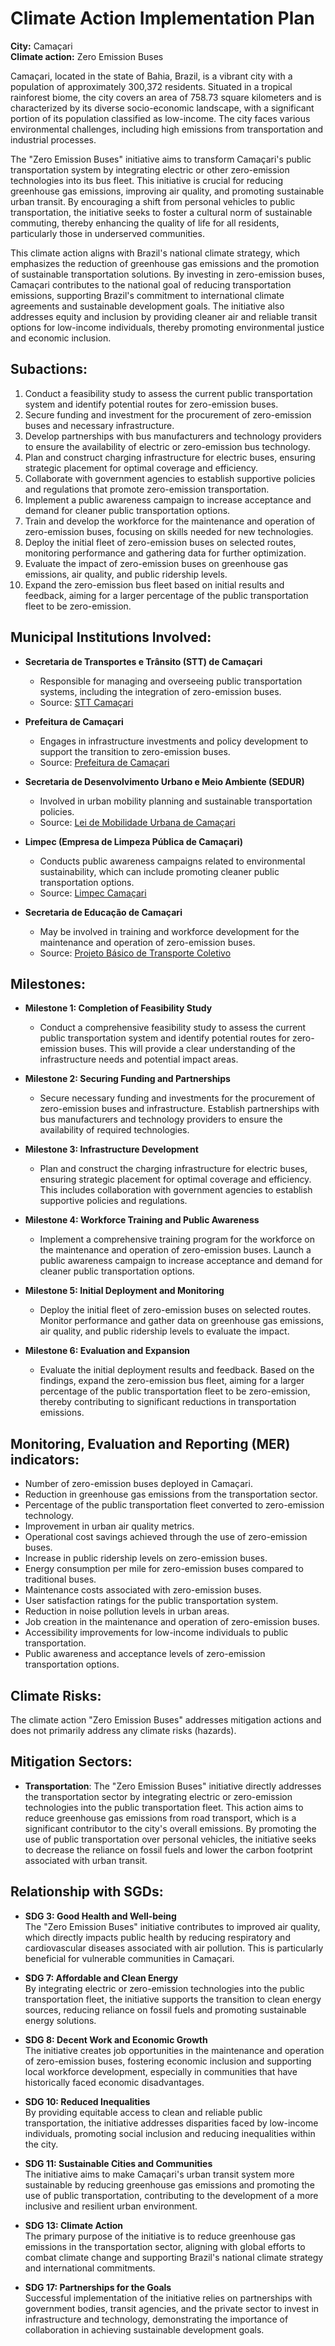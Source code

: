 # Climate Action Implementation Plan
**City:** Camaçari<br>
**Climate action:** Zero Emission Buses

Camaçari, located in the state of Bahia, Brazil, is a vibrant city with a population of approximately 300,372 residents. Situated in a tropical rainforest biome, the city covers an area of 758.73 square kilometers and is characterized by its diverse socio-economic landscape, with a significant portion of its population classified as low-income. The city faces various environmental challenges, including high emissions from transportation and industrial processes.

The "Zero Emission Buses" initiative aims to transform Camaçari's public transportation system by integrating electric or other zero-emission technologies into its bus fleet. This initiative is crucial for reducing greenhouse gas emissions, improving air quality, and promoting sustainable urban transit. By encouraging a shift from personal vehicles to public transportation, the initiative seeks to foster a cultural norm of sustainable commuting, thereby enhancing the quality of life for all residents, particularly those in underserved communities.

This climate action aligns with Brazil's national climate strategy, which emphasizes the reduction of greenhouse gas emissions and the promotion of sustainable transportation solutions. By investing in zero-emission buses, Camaçari contributes to the national goal of reducing transportation emissions, supporting Brazil's commitment to international climate agreements and sustainable development goals. The initiative also addresses equity and inclusion by providing cleaner air and reliable transit options for low-income individuals, thereby promoting environmental justice and economic inclusion.

## Subactions:

1. Conduct a feasibility study to assess the current public transportation system and identify potential routes for zero-emission buses.
2. Secure funding and investment for the procurement of zero-emission buses and necessary infrastructure.
3. Develop partnerships with bus manufacturers and technology providers to ensure the availability of electric or zero-emission bus technology.
4. Plan and construct charging infrastructure for electric buses, ensuring strategic placement for optimal coverage and efficiency.
5. Collaborate with government agencies to establish supportive policies and regulations that promote zero-emission transportation.
6. Implement a public awareness campaign to increase acceptance and demand for cleaner public transportation options.
7. Train and develop the workforce for the maintenance and operation of zero-emission buses, focusing on skills needed for new technologies.
8. Deploy the initial fleet of zero-emission buses on selected routes, monitoring performance and gathering data for further optimization.
9. Evaluate the impact of zero-emission buses on greenhouse gas emissions, air quality, and public ridership levels.
10. Expand the zero-emission bus fleet based on initial results and feedback, aiming for a larger percentage of the public transportation fleet to be zero-emission.

## Municipal Institutions Involved:

* **Secretaria de Transportes e Trânsito (STT) de Camaçari**
    * Responsible for managing and overseeing public transportation systems, including the integration of zero-emission buses.
    * Source: [STT Camaçari](https://stt.camacari.ba.gov.br/?p=1822)

* **Prefeitura de Camaçari**
    * Engages in infrastructure investments and policy development to support the transition to zero-emission buses.
    * Source: [Prefeitura de Camaçari](https://www.camacari.ba.gov.br/prefeitura-avanca-na-garantia-de-credito-para-aquisicao-de-onibus-eletricos/)

* **Secretaria de Desenvolvimento Urbano e Meio Ambiente (SEDUR)**
    * Involved in urban mobility planning and sustainable transportation policies.
    * Source: [Lei de Mobilidade Urbana de Camaçari](https://arquivos.camacari.ba.gov.br/sedur/plamob/Lei%20de%20Mobilidade%20Urbana%20de%20Camacari%2001.12.2016.pdf)

* **Limpec (Empresa de Limpeza Pública de Camaçari)**
    * Conducts public awareness campaigns related to environmental sustainability, which can include promoting cleaner public transportation options.
    * Source: [Limpec Camaçari](https://www.camacari.ba.gov.br/limpec-realiza-visita-tecnica-ao-aterro-sanitario-de-camacari/)

* **Secretaria de Educação de Camaçari**
    * May be involved in training and workforce development for the maintenance and operation of zero-emission buses.
    * Source: [Projeto Básico de Transporte Coletivo](https://arquivos.camacari.ba.gov.br/compras/1212230912063524566.pdf)

## Milestones:

* **Milestone 1: Completion of Feasibility Study**
  - Conduct a comprehensive feasibility study to assess the current public transportation system and identify potential routes for zero-emission buses. This will provide a clear understanding of the infrastructure needs and potential impact areas.

* **Milestone 2: Securing Funding and Partnerships**
  - Secure necessary funding and investments for the procurement of zero-emission buses and infrastructure. Establish partnerships with bus manufacturers and technology providers to ensure the availability of required technologies.

* **Milestone 3: Infrastructure Development**
  - Plan and construct the charging infrastructure for electric buses, ensuring strategic placement for optimal coverage and efficiency. This includes collaboration with government agencies to establish supportive policies and regulations.

* **Milestone 4: Workforce Training and Public Awareness**
  - Implement a comprehensive training program for the workforce on the maintenance and operation of zero-emission buses. Launch a public awareness campaign to increase acceptance and demand for cleaner public transportation options.

* **Milestone 5: Initial Deployment and Monitoring**
  - Deploy the initial fleet of zero-emission buses on selected routes. Monitor performance and gather data on greenhouse gas emissions, air quality, and public ridership levels to evaluate the impact.

* **Milestone 6: Evaluation and Expansion**
  - Evaluate the initial deployment results and feedback. Based on the findings, expand the zero-emission bus fleet, aiming for a larger percentage of the public transportation fleet to be zero-emission, thereby contributing to significant reductions in transportation emissions.

## Monitoring, Evaluation and Reporting (MER) indicators:

* Number of zero-emission buses deployed in Camaçari.
* Reduction in greenhouse gas emissions from the transportation sector.
* Percentage of the public transportation fleet converted to zero-emission technology.
* Improvement in urban air quality metrics.
* Operational cost savings achieved through the use of zero-emission buses.
* Increase in public ridership levels on zero-emission buses.
* Energy consumption per mile for zero-emission buses compared to traditional buses.
* Maintenance costs associated with zero-emission buses.
* User satisfaction ratings for the public transportation system.
* Reduction in noise pollution levels in urban areas.
* Job creation in the maintenance and operation of zero-emission buses.
* Accessibility improvements for low-income individuals to public transportation.
* Public awareness and acceptance levels of zero-emission transportation options.

## Climate Risks:

The climate action "Zero Emission Buses" addresses mitigation actions and does not primarily address any climate risks (hazards).

## Mitigation Sectors:

- **Transportation**: The "Zero Emission Buses" initiative directly addresses the transportation sector by integrating electric or zero-emission technologies into the public transportation fleet. This action aims to reduce greenhouse gas emissions from road transport, which is a significant contributor to the city's overall emissions. By promoting the use of public transportation over personal vehicles, the initiative seeks to decrease the reliance on fossil fuels and lower the carbon footprint associated with urban transit.

## Relationship with SGDs:

* **SDG 3: Good Health and Well-being**  
  The "Zero Emission Buses" initiative contributes to improved air quality, which directly impacts public health by reducing respiratory and cardiovascular diseases associated with air pollution. This is particularly beneficial for vulnerable communities in Camaçari.

* **SDG 7: Affordable and Clean Energy**  
  By integrating electric or zero-emission technologies into the public transportation fleet, the initiative supports the transition to clean energy sources, reducing reliance on fossil fuels and promoting sustainable energy solutions.

* **SDG 8: Decent Work and Economic Growth**  
  The initiative creates job opportunities in the maintenance and operation of zero-emission buses, fostering economic inclusion and supporting local workforce development, especially in communities that have historically faced economic disadvantages.

* **SDG 10: Reduced Inequalities**  
  By providing equitable access to clean and reliable public transportation, the initiative addresses disparities faced by low-income individuals, promoting social inclusion and reducing inequalities within the city.

* **SDG 11: Sustainable Cities and Communities**  
  The initiative aims to make Camaçari's urban transit system more sustainable by reducing greenhouse gas emissions and promoting the use of public transportation, contributing to the development of a more inclusive and resilient urban environment.

* **SDG 13: Climate Action**  
  The primary purpose of the initiative is to reduce greenhouse gas emissions in the transportation sector, aligning with global efforts to combat climate change and supporting Brazil's national climate strategy and international commitments.

* **SDG 17: Partnerships for the Goals**  
  Successful implementation of the initiative relies on partnerships with government bodies, transit agencies, and the private sector to invest in infrastructure and technology, demonstrating the importance of collaboration in achieving sustainable development goals.